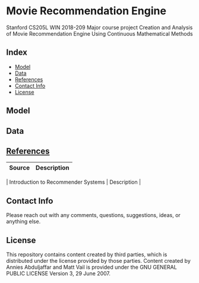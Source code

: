 # Movie Recommendation Engine

Stanford CS205L WIN 2018-209 
Major course project
Creation and Analysis of Movie Recommendation Engine Using Continuous Mathematical Methods

## Index
* [Model](#model)
* [Data](#data)
* [References](#references)
* [Contact Info](#contact-info)
* [License](#License)

## Model


## Data



## [References](https://github.com/polymathnexus5/rec-engine-CS205L-W19/tree/master/references)
| Source | Description |
|-------------------------------------------------------------------------------------------------|----------------------------------------------------------------------------------------------------------------------------------------------------|

| Introduction to Recommender Systems | Description |

## Contact Info
Please reach out with any comments, questions, suggestions, ideas, or anything else.

## License
This repository contains content created by third parties, which is distributed under the license provided by those parties. Content created by Annies Abduljaffar and Matt Vail is provided under the GNU GENERAL PUBLIC LICENSE Version 3, 29 June 2007.
